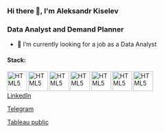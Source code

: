 ### Hi there 👋, I'm Aleksandr Kiselev
### Data Analyst and Demand Planner

 - 🔭 I’m currently looking for a job as a Data Analyst

#### Stack:

<img align="left" alt="HTML5" width="46px" src="https://svgshare.com/i/v1C.svg" />
<img align="left" alt="HTML5" width="46px" src="https://svgshare.com/i/uzj.svg" />
<img align="left" alt="HTML5" width="46px" src="https://svgshare.com/i/v1f.svg" />
<img align="left" alt="HTML5" width="46px" src="https://svgshare.com/i/v1r.svg" />
<img align="left" alt="HTML5" width="46px" src="https://svgshare.com/i/uyu.svg" />
<img align="left" alt="HTML5" width="46px" src="https://svgshare.com/i/v0Y.svg" />
<img align="left" alt="HTML5" width="46px" src="https://svgshare.com/i/v1V.svg" />
<br> 
<br/>

[LinkedIn](https://www.linkedin.com/in/aleksandr-kiselev-450b4777/)

[Telegram](https://t.me/otkudau)

[Tableau public](https://public.tableau.com/app/profile/alex2792)


<!--
**Otkudakod/Otkudakod** is a ✨ _special_ ✨ repository because its `README.md` (this file) appears on your GitHub profile.

Here are some ideas to get you started:

- 🔭 I’m currently working on ...
- 🌱 I’m currently learning ...
- 👯 I’m looking to collaborate on ...
- 🤔 I’m looking for help with ...
- 💬 Ask me about ...
📫 How to reach me: ...
- 😄 Pronouns: ...
- ⚡ Fun fact: ...
-->
